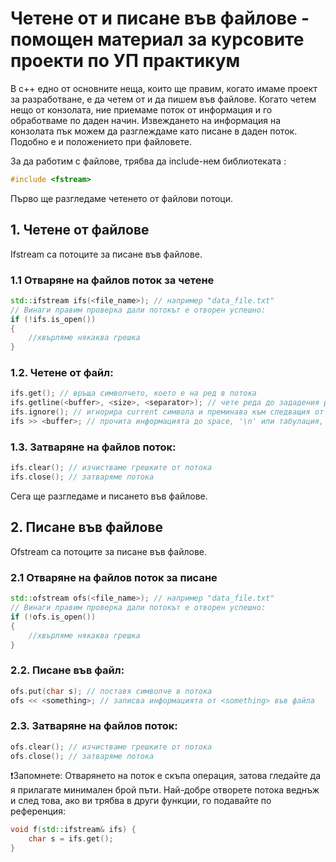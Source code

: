 # Четене от и писане във файлове - помощен материал за курсовите проекти по УП практикум

 В c++ едно от основните неща, които ще правим, когато имаме проект за разработване, е да четем от и да пишем във файлове. Когато четем нещо от конзолата, ние приемаме поток от информация и го обработваме по даден начин. 
Извеждането на информация на конзолата пък можем да разглеждаме като писане в даден поток. Подобно е и положението при файловете.

За да работим с файлове, трябва да include-нем библиотеката <fstream>:
```c++
#include <fstream>
```

Първо ще разгледаме четенето от файлови потоци.
## 1. Четене от файлове

Ifstream са потоците за писане във файлове.

### 1.1 Отваряне на файлов поток за четене
```c++
std::ifstream ifs(<file_name>); // например "data_file.txt"
// Винаги правим проверка дали потокът е отворен успешно:
if (!ifs.is_open())
{
    //хвърляме някаква грешка
}
```

### 1.2. Четене от файл:
```c++
ifs.get(); // връща символчето, което е на ред в потока
ifs.getline(<buffer>, <size>, <separator>); // чете реда до зададения разделител и поставя прочетената информация в подадения буфер (по default сепаратора е '\n')
ifs.ignore(); // игнорира current символа и преминава към следващия от потока
ifs >> <buffer>; // прочита информацията до space, '\n' или табулация, и я поставя в дадения буфер 
```

### 1.3. Затваряне на файлов поток:
```c++
ifs.clear(); // изчистваме грешките от потока
ifs.close(); // затваряме потока
```

Сега ще разгледаме и писането във файлове.

## 2. Писане във файлове

Ofstream са потоците за писане във файлове.

### 2.1 Отваряне на файлов поток за писане
```c++
std::ofstream ofs(<file_name>); // например "data_file.txt"
// Винаги правим проверка дали потокът е отворен успешно:
if (!ofs.is_open())
{
    //хвърляме някаква грешка
}
```
### 2.2. Писане във файл:
```c++
ofs.put(char s); // поставя символче в потока
ofs << <something>; // записва информацията от <something> във файла 
```

### 2.3. Затваряне на файлов поток:
```c++
ofs.clear(); // изчистваме грешките от потока
ofs.close(); // затваряме потока
```


:exclamation:Запомнете: Отварянето на поток е скъпа операция, затова гледайте да я прилагате минимален брой пъти. Най-добре отворете потока веднъж и след това, ако ви трябва в други функции, го подавайте по референция:
```c++
void f(std::ifstream& ifs) {
    char s = ifs.get();
}
```
